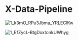 # X-Data-Pipeline

![1_k3mO_RPu3Jbma_YRLEClKw](https://github.com/user-attachments/assets/2617d8ae-df33-4519-ae74-5985339bdcdf)

![1_EfZycL-BtgDoxtonkUWhyg](https://github.com/user-attachments/assets/6a327331-889a-4a9b-afde-f0dd5a1bd324)
